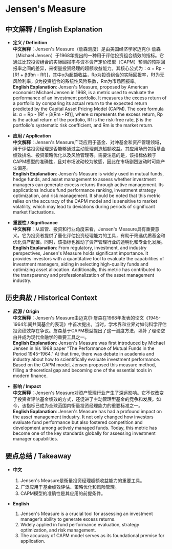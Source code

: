 # Jensen's Measure

## 中文解释 / English Explanation

* **定义 / Definition**  
  **中文解释**：Jensen's Measure（詹森测度）是由美国经济学家迈克尔·詹森（Michael Jensen）于1968年提出的一种用于评估投资组合绩效的指标。它通过比较投资组合的实际回报率与资本资产定价模型（CAPM）预测的预期回报率之间的差异，来衡量投资经理的超额收益能力。其核心公式为：α = Rp - [Rf + β(Rm - Rf)]，其中α为超额收益，Rp为投资组合的实际回报率，Rf为无风险利率，β为投资组合的系统性风险系数，Rm为市场回报率。  
  **English Explanation**: Jensen's Measure, proposed by American economist Michael Jensen in 1968, is a metric used to evaluate the performance of an investment portfolio. It measures the excess return of a portfolio by comparing its actual return to the expected return predicted by the Capital Asset Pricing Model (CAPM). The core formula is: α = Rp - [Rf + β(Rm - Rf)], where α represents the excess return, Rp is the actual return of the portfolio, Rf is the risk-free rate, β is the portfolio's systematic risk coefficient, and Rm is the market return.

* **应用 / Application**  
  **中文解释**：Jensen's Measure广泛应用于基金、对冲基金和资产管理领域，用于评估投资经理是否能够通过主动管理创造超额收益。其应用场景包括基金绩效排名、投资策略优化以及风险管理等。需要注意的是，该指标依赖于CAPM模型的准确性，且对市场波动较为敏感，因此在市场剧烈波动时可能产生偏差。  
  **English Explanation**: Jensen's Measure is widely used in mutual funds, hedge funds, and asset management to assess whether investment managers can generate excess returns through active management. Its applications include fund performance ranking, investment strategy optimization, and risk management. It should be noted that this metric relies on the accuracy of the CAPM model and is sensitive to market volatility, which may lead to deviations during periods of significant market fluctuations.

* **重要性 / Significance**  
  **中文解释**：从监管、投资和行业角度来看，Jensen's Measure具有重要意义。它为投资者提供了量化评估投资经理能力的工具，有助于筛选优质基金和优化资产配置。同时，该指标也推动了资产管理行业的透明化和专业化发展。  
  **English Explanation**: From regulatory, investment, and industry perspectives, Jensen's Measure holds significant importance. It provides investors with a quantitative tool to evaluate the capabilities of investment managers, aiding in selecting high-quality funds and optimizing asset allocation. Additionally, this metric has contributed to the transparency and professionalization of the asset management industry.

## 历史典故 / Historical Context

* **起源 / Origin**  
  **中文解释**：Jensen's Measure由迈克尔·詹森在1968年发表的论文《1945-1964年间共同基金的表现》中首次提出。当时，学术界和业界对如何科学评估投资绩效存在争议。詹森基于CAPM模型提出了这一测度方法，填补了理论空白并成为现代金融学的重要工具之一。  
  **English Explanation**: Jensen's Measure was first introduced by Michael Jensen in his 1968 paper "The Performance of Mutual Funds in the Period 1945–1964." At that time, there was debate in academia and industry about how to scientifically evaluate investment performance. Based on the CAPM model, Jensen proposed this measure method, filling a theoretical gap and becoming one of the essential tools in modern finance.

* **影响 / Impact**  
  **中文解释**：Jensen's Measure对资产管理行业产生了深远影响。它不仅改变了投资者评估基金绩效的方式，还促进了主动管理型基金的竞争和发展。如今，该指标已成为全球范围内衡量投资经理能力的重要标准之一。  
  **English Explanation**: Jensen's Measure has had a profound impact on the asset management industry. It not only changed how investors evaluate fund performance but also fostered competition and development among actively managed funds. Today, this metric has become one of the key standards globally for assessing investment manager capabilities.

## 要点总结 / Takeaway

* **中文**  
  1. Jensen's Measure是衡量投资经理超额收益能力的重要工具。
  2. 广泛应用于基金绩效评估、策略优化和风险管理。
  3. CAPM模型的准确性是其应用的前提条件。

* **English**  
  1. Jensen's Measure is a crucial tool for assessing an investment manager’s ability to generate excess returns.
  2. Widely applied in fund performance evaluation, strategy optimization, and risk management.
  3. The accuracy of CAPM model serves as its foundational premise for application.